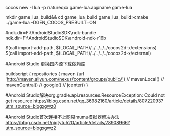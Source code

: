 cocos new -l lua -p natureqxx.game-lua.appname game-lua


mkdir game_lua_build&& cd game_lua_build
game_lua_build>cmake ../game-lua -DGEN_COCOS_PREBUILT=ON


#ndk.dir=F\:\\AndroidStudioSDK\\ndk-bundle
ndk.dir=F\:\\AndroidStudioSDK\\android-ndk-r16b

$(call import-add-path, $(LOCAL_PATH)/../../../../cocos2d-x/extensions)  
$(call import-add-path, $(LOCAL_PATH)/../../../../cocos2d-x/external)

#Android Studio 更换国内源下载依赖库

buildscript {
    repositories {
        maven {url 'http://maven.aliyun.com/nexus/content/groups/public/'}
//        mavenLocal()
//        mavenCentral()
//        google()
//        jcenter()
    }
	
	
#Android Studio解决org.gradle.api.resources.ResourceException: Could not get resource
https://blog.csdn.net/qq_36982160/article/details/80722093?utm_source=blogxgwz0


#Android Studio首次连接不上网易mumu模拟器解决办法
https://blog.csdn.net/piqtytu520/article/details/78908966?utm_source=blogxgwz2
<!--stackedit_data:
eyJoaXN0b3J5IjpbMTY1NzEwNDAzMiwtMTg5ODYyMDg3NCwtMT
A2ODA2NTc5XX0=
-->